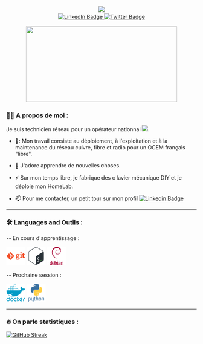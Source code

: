 
<div id="header" align="center">
  <img src="https://media.giphy.com/media/ao9DUiTKH60XS/giphy.gif" width="100"/>
</div>
<div id="badges" align="center">
  <a href="https://www.linkedin.com/in/nicolas-bidel/">
    <img src="https://img.shields.io/badge/LinkedIn-blue?style=for-the-badge&logo=linkedin&logoColor=white" alt="LinkedIn Badge"/>
  </a>
    <a href="https://twitter.com/_0CooL_">
    <img src="https://img.shields.io/badge/Twitter-blue?style=for-the-badge&logo=twitter&logoColor=white" alt="Twitter Badge"/>
  </a>
<!--  
  <a href="">
    <img src="https://img.shields.io/badge/-Discord-lightgrey?style=for-the-badge&logo=discord&logoColor=white" alt="LinkedIn Badge"/>
  </a>
-->
</div>
<div id="counter" align="center">
   <img src="https://komarev.com/ghpvc/?username=NicolasBidel&style=flat-square&color=blue" alt=""/>
</div>


<div align="center">
  <img src="https://media.giphy.com/media/dWesBcTLavkZuG35MI/giphy.gif" width="400" height="200"/>
</div>

### :man_technologist: A propos de moi :
Je suis technicien réseau pour un opérateur nationnal <img src="https://media.giphy.com/media/WUlplcMpOCEmTGBtBW/giphy.gif" width="30">.
- 🔭: Mon travail consiste au déploiement, à l'exploitation et à la maintenance du réseau cuivre, fibre et radio pour un OCEM français "libre".

- :seedling: J'adore apprendre de nouvelles choses.

- :zap: Sur mon temps libre, je fabrique des c lavier mécanique DIY et je déploie mon HomeLab.

- :mailbox: Pour me contacter, un petit tour sur mon profil [![Linkedin Badge](https://img.shields.io/badge/-Linkedin-blue?style=flat&logo=Linkedin&logoColor=white)](https://www.linkedin.com/in/nicolas-bidel/)

---

### :hammer_and_wrench: Languages and Outils :
  -- En cours d'apprentissage : 
<div>
    <img src="https://github.com/devicons/devicon/blob/master/icons/git/git-plain-wordmark.svg" title="Git" **alt="Git" width="50" height="50"/>
    <img src="https://github.com/devicons/devicon/blob/master/icons/bash/bash-original.svg" title="Bash" **alt="Bash" width="50" height="50"/>  
    <img src="https://github.com/devicons/devicon/blob/master/icons/debian/debian-plain-wordmark.svg" title="Debian" **alt="Debian" width="50" height="50"/>
</div>

  -- Prochaine session : 
<!-- https://github.com/devicons/devicon/tree/master/icons -->
<div>
    <img src="https://github.com/devicons/devicon/blob/master/icons/docker/docker-plain-wordmark.svg" title="Docker" **alt="Docker" width="50" height="50"/>
    <img src="https://github.com/devicons/devicon/blob/master/icons/python/python-original-wordmark.svg" title="Python" **alt="Python" width="50" height="50"/>
</div>

---

### :fire: On parle statistiques :
[![GitHub Streak](http://github-readme-streak-stats.herokuapp.com?user=NicolasBidel&theme=cobalt&date_format=j%20M%5B%20Y%5D)](https://git.io/streak-stats)





<!--
**NicolasBidel/NicolasBidel** is a ✨ _special_ ✨ repository because its `README.md` (this file) appears on your GitHub profile.

Here are some ideas to get you started:

- 🔭 I’m currently working on ...
- 🌱 I’m currently learning ...
- 👯 I’m looking to collaborate on ...
- 🤔 I’m looking for help with ...
- 💬 Ask me about ...
- 📫 How to reach me: ...
- 😄 Pronouns: ...
- ⚡ Fun fact: ...
-->

